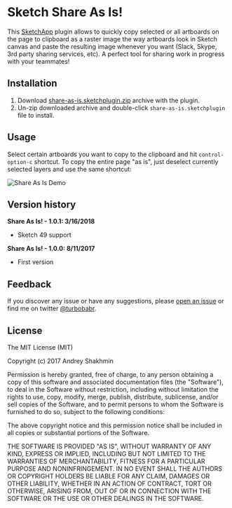 # Sketch Share As Is!

This [SketchApp](https://sketchapp.com/) plugin allows to quickly copy selected or all artboards on the page to clipboard as a raster image the way artboards look in Sketch canvas and paste the resulting image whenever you want (Slack, Skype, 3rd party sharing services, etc). A perfect tool for sharing work in progress with your teammates!

## Installation

1. Download [share-as-is.sketchplugin.zip](https://github.com/turbobabr/sketch-share-as-is/releases/download/v1.0.1/share-as-is.sketchplugin.zip) archive with the plugin.
2. Un-zip downloaded archive and double-click `share-as-is.sketchplugin` file to install.

## Usage

Select certain artboards you want to copy to the clipboard and hit `control-option-c` shortcut. To copy the entire page "as is", just deselect currently selected layers and use the same shortcut:

![Share As Is Demo](docs/share-as-is-demo.gif?raw=true)

## Version history

**Share As Is! - 1.0.1: 3/16/2018**
* Sketch 49 support

**Share As Is! - 1.0.0: 8/11/2017**
* First version

## Feedback

If you discover any issue or have any suggestions, please [open an issue](https://github.com/turbobabr/sketch-share-as-is/issues) or find me on twitter [@turbobabr](http://twitter.com/turbobabr).

## License

The MIT License (MIT)

Copyright (c) 2017 Andrey Shakhmin

Permission is hereby granted, free of charge, to any person obtaining a copy of this software and associated documentation files (the "Software"), to deal in the Software without restriction, including without limitation the rights to use, copy, modify, merge, publish, distribute, sublicense, and/or sell copies of the Software, and to permit persons to whom the Software is furnished to do so, subject to the following conditions:

The above copyright notice and this permission notice shall be included in all copies or substantial portions of the Software.

THE SOFTWARE IS PROVIDED "AS IS", WITHOUT WARRANTY OF ANY KIND, EXPRESS OR IMPLIED, INCLUDING BUT NOT LIMITED TO THE WARRANTIES OF MERCHANTABILITY, FITNESS FOR A PARTICULAR PURPOSE AND NONINFRINGEMENT. IN NO EVENT SHALL THE AUTHORS OR COPYRIGHT HOLDERS BE LIABLE FOR ANY CLAIM, DAMAGES OR OTHER LIABILITY, WHETHER IN AN ACTION OF CONTRACT, TORT OR OTHERWISE, ARISING FROM, OUT OF OR IN CONNECTION WITH THE SOFTWARE OR THE USE OR OTHER DEALINGS IN THE SOFTWARE.
